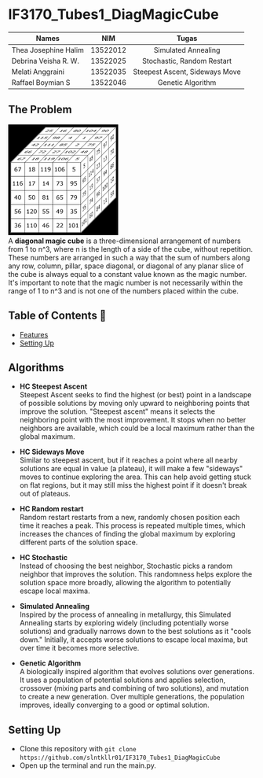 # IF3170_Tubes1_DiagMagicCube
 
| Names                  | NIM      | Tugas                      |
| ---------------------- |:--------:|:--------------------------:|
| Thea Josephine Halim   | 13522012 | Simulated Annealing        |
| Debrina Veisha R. W.   | 13522025 | Stochastic, Random Restart |
| Melati Anggraini       | 13522035 | Steepest Ascent, Sideways Move        |
| Raffael Boymian S      | 13522046 | Genetic Algorithm                    |

## The Problem 
![Magic Cube](./img/Magiccube.png)<br />
A **diagonal magic cube** is a three-dimensional arrangement of numbers from 1 to n^3, where n is the length of a side of the cube, without repetition. These numbers are arranged in such a way that the sum of numbers along any row, column, pillar, space diagonal, or diagonal of any planar slice of the cube is always equal to a constant value known as the magic number. It's important to note that the magic number is not necessarily within the range of 1 to n^3 and is not one of the numbers placed within the cube.

## Table of Contents 💫
* [Features](#features)
* [Setting Up](#setting-up)

## Algorithms
- **HC Steepest Ascent**<br />
Steepest Ascent seeks to find the highest (or best) point in a landscape of possible solutions by moving only upward to neighboring points that improve the solution. "Steepest ascent" means it selects the neighboring point with the most improvement. It stops when no better neighbors are available, which could be a local maximum rather than the global maximum.

- **HC Sideways Move**<br />
Similar to steepest ascent, but if it reaches a point where all nearby solutions are equal in value (a plateau), it will make a few "sideways" moves to continue exploring the area. This can help avoid getting stuck on flat regions, but it may still miss the highest point if it doesn't break out of plateaus.

- **HC Random restart**<br />
Random restart restarts from a new, randomly chosen position each time it reaches a peak. This process is repeated multiple times, which increases the chances of finding the global maximum by exploring different parts of the solution space.

- **HC Stochastic**<br />
Instead of choosing the best neighbor, Stochastic picks a random neighbor that improves the solution. This randomness helps explore the solution space more broadly, allowing the algorithm to potentially escape local maxima.

- **Simulated Annealing**<br />
Inspired by the process of annealing in metallurgy, this Simulated Annealing starts by exploring widely (including potentially worse solutions) and gradually narrows down to the best solutions as it "cools down." Initially, it accepts worse solutions to escape local maxima, but over time it becomes more selective.

- **Genetic Algorithm**<br />
A biologically inspired algorithm that evolves solutions over generations. It uses a population of potential solutions and applies selection, crossover (mixing parts and combining of two solutions), and mutation to create a new generation. Over multiple generations, the population improves, ideally converging to a good or optimal solution.

## Setting Up
- Clone this repository with `git clone https://github.com/slntkllr01/IF3170_Tubes1_DiagMagicCube`
- Open up the terminal and run the main.py.

